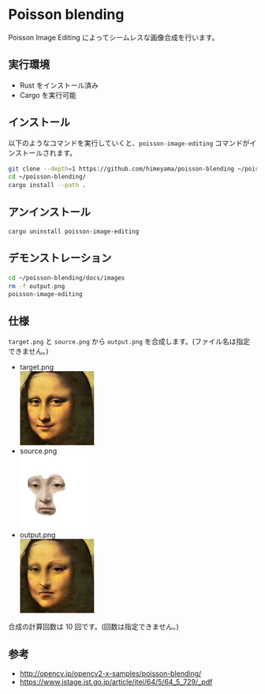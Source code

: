 # Poisson blending
Poisson Image Editing によってシームレスな画像合成を行います。

## 実行環境
- Rust をインストール済み
- Cargo を実行可能

## インストール
以下のようなコマンドを実行していくと、`poisson-image-editing` コマンドがインストールされます。

```bash
git clone --depth=1 https://github.com/himeyama/poisson-blending ~/poisson-blending
cd ~/poisson-blending/
cargo install --path .
```

## アンインストール
```bash
cargo uninstall poisson-image-editing
```

## デモンストレーション
```bash
cd ~/poisson-blending/docs/images
rm -f output.png
poisson-image-editing
```

## 仕様
`target.png` と `source.png` から `output.png` を合成します。(ファイル名は指定できません。)

- target.png  
  ![docs/images/target.png](docs/images/target.png)
- source.png  
  ![docs/images/source.png](docs/images/source.png)
- output.png  
  ![docs/images/output.png](docs/images/output.png)

合成の計算回数は 10 回です。(回数は指定できません。)

## 参考
- http://opencv.jp/opencv2-x-samples/poisson-blending/
- https://www.jstage.jst.go.jp/article/itej/64/5/64_5_729/_pdf